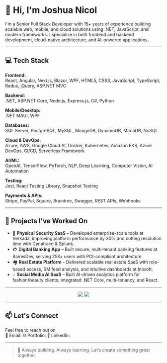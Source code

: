 # 👋 Hi, I'm Joshua Nicol

I'm a Senior Full Stack Developer with 15+ years of experience building scalable web, mobile, and cloud solutions using .NET, JavaScript, and modern frameworks. 
I specialize in both frontend and backend development, cloud-native architecture, and AI-powered applications.

---

## 💻 Tech Stack

**Frontend:**  
React, Angular, Next.js, Blazor, WPF, HTML5, CSS3, JavaScript, TypeScript, Redux, jQuery, ASP.NET MVC

**Backend:**  
.NET, ASP.NET Core, Node.js, Express.js, C#, Python

**Mobile/Desktop:**  
.NET MAUI, WPF

**Databases:**  
SQL Server, PostgreSQL, MySQL, MongoDB, DynamoDB, MariaDB, NoSQL

**Cloud & DevOps:**  
Azure, AWS, Google Cloud AI, Docker, Kubernetes, Amazon EKS, Azure DevOps, CI/CD, Serverless Framework

**AI/ML:**  
OpenAI, TensorFlow, PyTorch, NLP, Deep Learning, Computer Vision, AI Automation

**Testing:**  
Jest, React Testing Library, Snapshot Testing

**Payments & APIs:**  
Stripe, PayPal, Square, Braintree, Swagger, REST APIs, Webhooks

---

## 🔧 Projects I've Worked On

- 🚪 **Physical Security SaaS** – Developed enterprise-scale tools at Verkada, improving platform performance by 30% and cutting resolution time with Dynatrace & Splunk.
- 💳 **Digital Banking App** – Built secure, multi-tenant banking features at BairesDev, serving 25K+ users with PCI-compliant architecture.
- 🏘️ **Real Estate Platform** – Delivered scalable real estate SaaS with role-based access, SM feed analysis, and intuitive dashboards at Inoxoft.
- 💡 **Social Media AI SaaS** – Built AI-driven analytics platform for fashion/beauty clients; integrated .NET Core, multi-tenancy, and React.

---

<p align="center">
  <img src="https://github-readme-stats.vercel.app/api?username=joshuanicol89&show_icons=true&theme=radical"/>
  <img src="https://github-readme-streak-stats.herokuapp.com/?user=joshuanicol89&theme=radical"/>
</p>  

---

## 📫 Let's Connect

Feel free to reach out on  
📧 Email:
🌐 Portfolio: 
🔗 LinkedIn: 

---

> 🚀 Always building. Always learning. Let’s create something great together.

